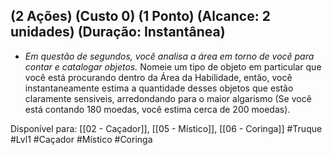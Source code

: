 ## (2 Ações) (Custo 0) (1 Ponto) (Alcance: 2 unidades) (Duração: Instantânea)

- *Em questão de segundos, você analisa a área em torno de você para contar e catalogar objetos.* Nomeie um tipo de objeto em particular que você está procurando dentro da Área da Habilidade, então, você instantaneamente estima a quantidade desses objetos que estão claramente sensiveis, arredondando para o maior algarismo (Se você está contando 180 moedas, você estima cerca de 200 moedas).

Disponível para: [[02 - Caçador]], [[05 - Místico]], [[06 - Coringa]]
#Truque #Lvl1 #Caçador #Místico #Coringa 